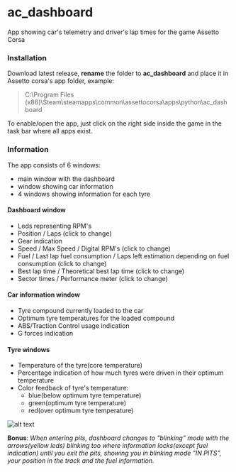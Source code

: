 # ac_dashboard

App showing car's telemetry and driver's lap times for the game Assetto Corsa

### Installation
Download latest release, **rename** the folder to **ac_dashboard** and place it in Assetto corsa's app folder, example:

>C:\Program Files (x86)\Steam\steamapps\common\assettocorsa\apps\python\ac_dashboard

To enable/open the app, just click on the right side inside the game in the task bar where all apps exist.

### Information
The app consists of 6 windows:
- main window with the dashboard
- window showing car information
- 4 windows showing information for each tyre

#### Dashboard window

- Leds representing RPM's
- Position / Laps (click to change)
- Gear indication
- Speed / Max Speed / Digital RPM's (click to change)
- Fuel / Last lap fuel consumption / Laps left estimation depending on fuel consumption (click to change)
- Best lap time / Theoretical best lap time (click to change)
- Sector times / Performance meter (click to change)

#### Car information window

- Tyre compound currently loaded to the car
- Optimum tyre temperatures for the loaded compound
- ABS/Traction Control usage indication
- G forces indication

#### Tyre windows

- Temperature of the tyre(core temperature)
- Percentage indication of how much tyres were driven in their optimum temperature
- Color feedback of tyre's temperature:
  - blue(below optimum tyre temperature)
  - green(optimum tyre temperature)
  - red(over optimum tyre temperature)

![alt text](https://github.com/ev-agelos/ac_dashboard/blob/master/app_ingame.jpg "Logo Title Text 1")

**Bonus**: *When entering pits, dashboard changes to "blinking" mode with the arrows(yellow leds) blinking too where information locks(except fuel indication) until you exit the pits, showing you in blinking mode "IN PITS", your position in the track and the fuel information.*
